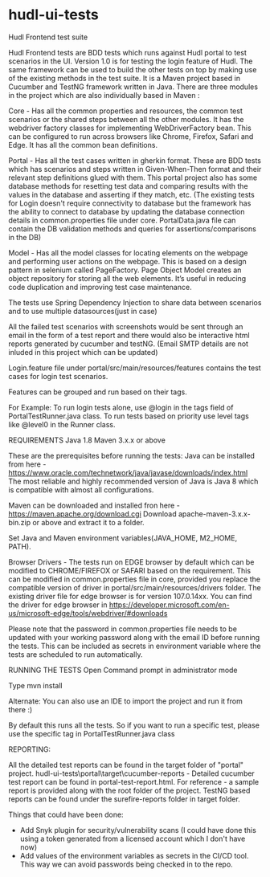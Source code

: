 # hudl-ui-tests
Hudl Frontend test suite

Hudl Frontend tests are BDD tests which runs against Hudl portal to test scenarios in the UI.
Version 1.0 is for testing the login feature of Hudl. The same framework can be used to build the other tests on top by making use of the existing methods in the test suite. It is a Maven project based in Cucumber and TestNG framework written in Java. There are three modules in the project which are also individually based in Maven :

Core - Has all the common properties and resources, the common test scenarios or the shared steps between all the other modules. It has the webdriver factory classes for implementing WebDriverFactory bean. This can be configured to run across browsers like Chrome, Firefox, Safari and Edge. It has all the common bean definitions.

Portal - Has all the test cases written in gherkin format. These are BDD tests which has scenarios and steps written in Given-When-Then format and their relevant step definitions glued with them. This portal project also has some database methods for resetting test data and comparing results with the values in the database and asserting if they match, etc. 
(The existing tests for Login doesn't require connectivity to database but the framework has the ability to connect to database by updating the database connection details in common.properties file under core. PortalData.java file can contain the DB validation methods and queries for assertions/comparisons in the DB)

Model - Has all the model classes for locating elements on the webpage and performing user actions on the webpage. This is based on a design pattern in selenium called PageFactory. Page Object Model creates an object repository for storing all the web elements. It’s useful in reducing code duplication and improving test case maintenance.

The tests use Spring Dependency Injection to share data between scenarios and to use multiple datasources(just in case)

All the failed test scenarios with screenshots would be sent through an email in the form of a test report and there would also be interactive html reports generated by cucumber and testNG. (Email SMTP details are not inluded in this project which can be updated)

Login.feature file under portal/src/main/resources/features contains the test cases for login test scenarios.

Features can be grouped and run based on their tags.

For Example: To run login tests alone, use @login in the tags field of PortalTestRunner.java class. To run tests based on priority use level tags like @level0 in the Runner class.

REQUIREMENTS
Java 1.8 Maven 3.x.x or above

These are the prerequisites before running the tests: Java can be installed from here - https://www.oracle.com/technetwork/java/javase/downloads/index.html The most reliable and highly recommended version of Java is Java 8 which is compatible with almost all configurations.

Maven can be downloaded and installed fron here - https://maven.apache.org/download.cgi Download apache-maven-3.x.x-bin.zip or above and extract it to a folder.

Set Java and Maven environment variables(JAVA_HOME, M2_HOME, PATH).

Browser Drivers - The tests run on EDGE browser by default which can be modified to CHROME/FIREFOX or SAFARI based on the requirement. This can be modified in common.properties file in core, provided you replace the compatible version of driver in portal/src/main/resources/drivers folder. The existing driver file for edge browser is for version 107.0.14xx. You can find the driver for edge browser in https://developer.microsoft.com/en-us/microsoft-edge/tools/webdriver/#downloads

Please note that the password in common.properties file needs to be updated with your working password along with the email ID before running the tests. This can be included as secrets in environment variable where the tests are scheduled to run automatically.

RUNNING THE TESTS
Open Command prompt in administrator mode

Type mvn install

Alternate: You can also use an IDE to import the project and run it from there :)

By default this runs all the tests. So if you want to run a specific test, please use the specific tag in PortalTestRunner.java class

REPORTING:

All the detailed test reports can be found in the target folder of "portal" project. 
hudl-ui-tests\portal\target\cucumber-reports - Detailed cucumber test report can be found in portal-test-report.html. 
For reference - a sample report is provided along with the root folder of the project.
TestNG based reports can be found under the surefire-reports folder in target folder.

Things that could have been done:
- Add Snyk plugin for security/vulnerability scans (I could have done this using a token generated from a licensed account which I don't have now)
- Add values of the environment variables as secrets in the CI/CD tool. This way we can avoid passwords being checked in to the repo.

